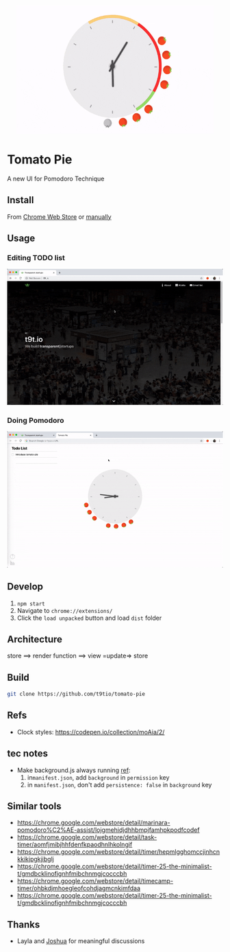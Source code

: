 
<p align="center">
  <img width="460" height="300" src="https://raw.githubusercontent.com/timqian/images/master/tomatopie.gif">
</p>

# Tomato Pie

A new UI for Pomodoro Technique

## Install

From [Chrome Web Store](https://chrome.google.com/webstore/detail/gffgechdocgfajkbpinmjjjlkjfjampi) or [manually]()

## Usage

### Editing TODO list

![](https://raw.githubusercontent.com/timqian/images/master/tomatopie-intro1.gif)

### Doing Pomodoro

![](https://raw.githubusercontent.com/timqian/images/master/tomatopie-intro2.gif)

## Develop

1. `npm start`
1. Navigate to `chrome://extensions/`
1. Click the `load unpacked` button and load `dist` folder

## Architecture

store ==> render function ==> view =update=> store

## Build

```bash
git clone https://github.com/t9tio/tomato-pie
```

## Refs

- Clock styles: https://codepen.io/collection/moAia/2/

## tec notes

- Make background.js always running [ref](https://stackoverflow.com/questions/17119266/how-do-i-keep-my-app-from-going-inactive):
  1. in`manifest.json`, add  `background` in `permission` key
  2. in `manifest.json`, don't add `persistence: false` in `background` key

## Similar tools

- https://chrome.google.com/webstore/detail/marinara-pomodoro%C2%AE-assist/lojgmehidjdhhbmpjfamhpkpodfcodef
- https://chrome.google.com/webstore/detail/task-timer/aomfjmibjhhfdenfkpaodhnlhkolngif
- https://chrome.google.com/webstore/detail/timer/hepmlgghomccjinhcnkkikjpgkjibglj
- https://chrome.google.com/webstore/detail/timer-25-the-minimalist-t/gmdbcklinofignhfmibchnmgjcocccbh
- https://chrome.google.com/webstore/detail/timecamp-timer/ohbkdjmhoegleofcohdjagmcnkimfdaa
- https://chrome.google.com/webstore/detail/timer-25-the-minimalist-t/gmdbcklinofignhfmibchnmgjcocccbh

## Thanks

- Layla and [Joshua](https://github.com/joshua7v) for meaningful discussions
